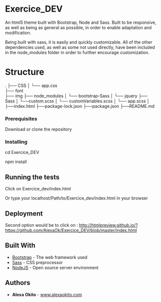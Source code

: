 # Exercice_DEV

An html5 theme built with Bootstrap, Node and Sass. Built to be responsive, as well as being as general as possible, in order to enable adaptation and modification.

Being built with sass, it is easily and quickly customizable. All of the other dependencies used, as well as some not used directly, have been included in the node_modules folder in order to further encourage customization.

# Structure

.
├── CSS
│     └── app.css  
├── font                  
├── img
├── node_modules
│             └── bootstrap-Sass
│             └── jquery
├── Sass
│     └──custom.scss
│     └── customVariables.scss
│     └── app.scss
│
├──index.html
├──package-lock.json
├──package.json
├──README.md


### Prerequisites

Download or clone the repository

### Installing

cd Exercice_DEV

npm install

## Running the tests

Click on Exercice_dev/index.html

Or type your localhost/Path/to/Exercice_dev/index.html in your browser

## Deployment

Second option would be to click on : http://htmlpreview.github.io/?https://github.com/AlexaOk/Exercice_DEV/blob/master/index.html

## Built With

* [Bootstrap](http://getbootstrap.com/docs/3.3/) - The web framework used
* [Sass](https://sass-lang.com/) - CSS preprocessor
* [NodeJS](https://nodejs.org/en/) - Open source server environment

## Authors

* **Alexa Okito** - www.alexaokito.com
